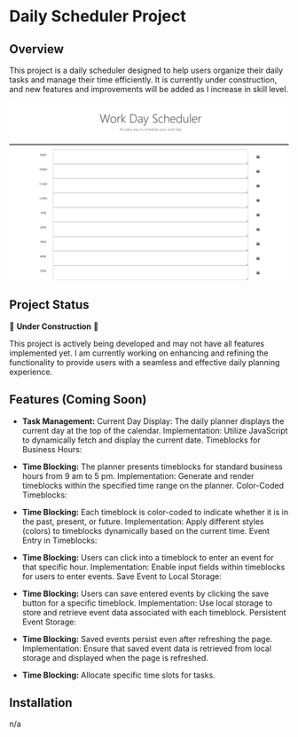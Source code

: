 # Daily Scheduler Project

## Overview

This project is a daily scheduler designed to help users organize their daily tasks and manage their time efficiently. It is currently under construction, and new features and improvements will be added as I increase in  skill level.

![Screenshot of webpage](Assets/Screenshot.png)

## Project Status

🚧 **Under Construction** 🚧

This project is actively being developed and may not have all features implemented yet. I am currently working on enhancing and refining the functionality to provide users with a seamless and effective daily planning experience.

## Features (Coming Soon)

- **Task Management:** Current Day Display: The daily planner displays the current day at the top of the calendar.
Implementation: Utilize JavaScript to dynamically fetch and display the current date.
Timeblocks for Business Hours:

- **Time Blocking:**  The planner presents timeblocks for standard business hours from 9 am to 5 pm.
Implementation: Generate and render timeblocks within the specified time range on the planner.
Color-Coded Timeblocks:

- **Time Blocking:**  Each timeblock is color-coded to indicate whether it is in the past, present, or future.
Implementation: Apply different styles (colors) to timeblocks dynamically based on the current time.
Event Entry in Timeblocks:

- **Time Blocking:**  Users can click into a timeblock to enter an event for that specific hour.
Implementation: Enable input fields within timeblocks for users to enter events.
Save Event to Local Storage:

- **Time Blocking:**  Users can save entered events by clicking the save button for a specific timeblock.
Implementation: Use local storage to store and retrieve event data associated with each timeblock.
Persistent Event Storage:

- **Time Blocking:**  Saved events persist even after refreshing the page.
Implementation: Ensure that saved event data is retrieved from local storage and displayed when the page is refreshed.
- **Time Blocking:** Allocate specific time slots for tasks.

## Installation
n/a